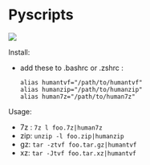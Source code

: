 # Pyscripts

![](https://giphy.com/embed/3ohs7GMtGKZEsZ20OA)


Install:
- add these to .bashrc or .zshrc :
  ```
  alias humantvf="/path/to/humantvf"
  alias humanzip="/path/to/humanzip"
  alias human7z="/path/to/human7z"
  ```

Usage:
- 7z :  `7z l foo.7z|human7z`
- zip: `unzip -l foo.zip|humanzip`
- gz: `tar -ztvf foo.tar.gz|humantvf`
- xz: `tar -Jtvf foo.tar.xz|humantvf`
